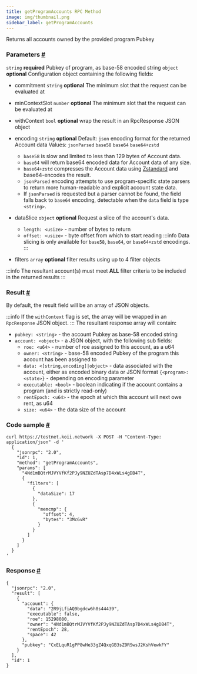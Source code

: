 ```yaml
---
title: getProgramAccounts RPC Method
image: img/thumbnail.png
sidebar_label: getProgramAccounts
---
```


Returns all accounts owned by the provided program Pubkey

### Parameters [#](#parameters)
`string` **required**
Pubkey of program, as base-58 encoded string
`object` **optional**
Configuration object containing the following fields:
- commitment `string` **optional**
  The minimum slot that the request can be evaluated at
- minContextSlot `number` **optional**
The minimum slot that the request can be evaluated at
- withContext `bool` **optional**
wrap the result in an RpcResponse JSON object
- encoding `string` **optional**
  Default: `json`
  encoding format for the returned Account data
  Values: `jsonParsed` `base58` `base64` `base64+zstd`

  - `base58` is slow and limited to less than 129 bytes of Account data.
  - `base64` will return base64 encoded data for Account data of any size.
  - `base64+zstd` compresses the Account data using [Zstandard](https://facebook.github.io/zstd/) and base64-encodes the result.
  - `jsonParsed` encoding attempts to use program-specific state parsers to return more human-readable and explicit account state data.
  - If `jsonParsed` is requested but a parser cannot be found, the field falls back to `base64` encoding, detectable when the `data` field is type `<string>`.
- dataSlice `object` **optional**
  Request a slice of the account's data.
  - `length: <usize>` - number of bytes to return
  - `offset: <usize>` - byte offset from which to start reading
:::info
Data slicing is only available for `base58`, `base64`, or `base64+zstd` encodings.
:::

- filters `array` **optional**
filter results using up to 4 filter objects

:::info
The resultant account(s) must meet **ALL** filter criteria to be included in the returned results
:::

### Result [#](#result)

By default, the result field will be an array of JSON objects.

:::info
If the `withContext` flag is set, the array will be wrapped in an `RpcResponse` JSON object.
:::
The resultant response array will contain:

*   `pubkey: <string>` - the account Pubkey as base-58 encoded string
*   `account: <object>` - a JSON object, with the following sub fields:
    *   `roe: <u64>` - number of roe assigned to this account, as a u64
    *   `owner: <string>` - base-58 encoded Pubkey of the program this account has been assigned to
    *   `data: <[string,encoding]|object>` - data associated with the account, either as encoded binary data or JSON format `{<program>: <state>}` - depending on encoding parameter
    *   `executable: <bool>` - boolean indicating if the account contains a program (and is strictly read-only)
    *   `rentEpoch: <u64>` - the epoch at which this account will next owe rent, as u64
    *   `size: <u64>` - the data size of the account

### Code sample [#](#code-sample)

```
curl https://testnet.koii.network -X POST -H "Content-Type: application/json" -d '
  {
    "jsonrpc": "2.0",
    "id": 1,
    "method": "getProgramAccounts",
    "params": [
      "4Nd1mBQtrMJVYVfKf2PJy9NZUZdTAsp7D4xWLs4gDB4T",
      {
        "filters": [
          {
            "dataSize": 17
          },
          {
            "memcmp": {
              "offset": 4,
              "bytes": "3Mc6vR"
            }
          }
        ]
      }
    ]
  }
'
```


### Response [#](#response)

```
{
  "jsonrpc": "2.0",
  "result": [
    {
      "account": {
        "data": "2R9jLfiAQ9bgdcw6h8s44439",
        "executable": false,
        "roe": 15298080,
        "owner": "4Nd1mBQtrMJVYVfKf2PJy9NZUZdTAsp7D4xWLs4gDB4T",
        "rentEpoch": 28,
        "space": 42
      },
      "pubkey": "CxELquR1gPP8wHe33gZ4QxqGB3sZ9RSwsJ2KshVewkFY"
    }
  ],
  "id": 1
}
```
